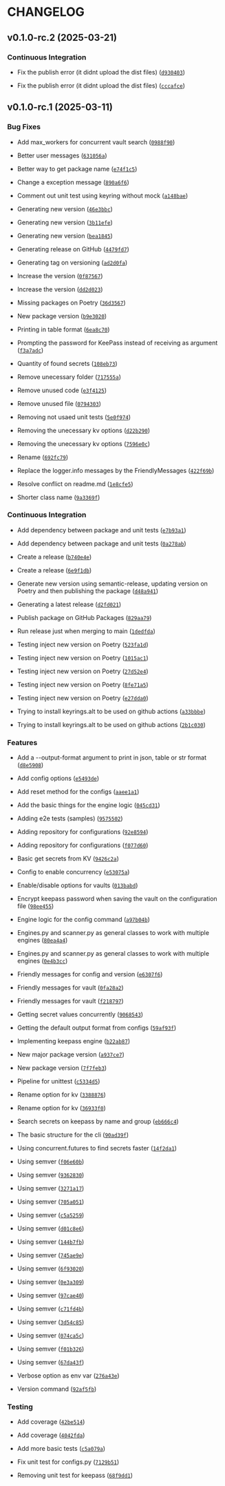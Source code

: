 # CHANGELOG


## v0.1.0-rc.2 (2025-03-21)

### Continuous Integration

- Fix the publish error (it didnt upload the dist files)
  ([`d930403`](https://github.com/gabrielrih/VaultScan/commit/d930403dc95ed2deab244975d7e3e39954edd177))

- Fix the publish error (it didnt upload the dist files)
  ([`cccafce`](https://github.com/gabrielrih/VaultScan/commit/cccafced4daddea2365e96029d8979ca5ec59383))


## v0.1.0-rc.1 (2025-03-11)

### Bug Fixes

- Add max_workers for concurrent vault search
  ([`0988f90`](https://github.com/gabrielrih/VaultScan/commit/0988f90478677c026f99b2d96628d3a43109e427))

- Better user messages
  ([`631056a`](https://github.com/gabrielrih/VaultScan/commit/631056a4bffc3684f8ca31874672276e7473e5ef))

- Better way to get package name
  ([`e74f1c5`](https://github.com/gabrielrih/VaultScan/commit/e74f1c5ccd1c4d107505cc4b877174fc003955c0))

- Change a exception message
  ([`890a6f6`](https://github.com/gabrielrih/VaultScan/commit/890a6f6bcd774d946674e24bb02a9d192940afea))

- Comment out unit test using keyring without mock
  ([`a148bae`](https://github.com/gabrielrih/VaultScan/commit/a148bae237cc94b8786182842a0a5ed583ea03a9))

- Generating new version
  ([`46e3bbc`](https://github.com/gabrielrih/VaultScan/commit/46e3bbca4c4ceea0cf018997437a0833acd9862f))

- Generating new version
  ([`3b11efe`](https://github.com/gabrielrih/VaultScan/commit/3b11efee5555edb4d44240110c78bd4a12932d09))

- Generating new version
  ([`bea1845`](https://github.com/gabrielrih/VaultScan/commit/bea1845bd1c619fce7b23fefa2f41992108bd453))

- Generating release on GitHub
  ([`4479fd7`](https://github.com/gabrielrih/VaultScan/commit/4479fd720c6d5827565f7584eb14763a95ef99dd))

- Generating tag on versioning
  ([`ad2d0fa`](https://github.com/gabrielrih/VaultScan/commit/ad2d0fa427dbf5d72812336afcd5b015d7268bf1))

- Increase the version
  ([`0f87567`](https://github.com/gabrielrih/VaultScan/commit/0f875674ca2e611842021c1a77dd34f7cb948be8))

- Increase the version
  ([`dd2d023`](https://github.com/gabrielrih/VaultScan/commit/dd2d0237347bbfa0f5d405da02515e0e76538482))

- Missing packages on Poetry
  ([`36d3567`](https://github.com/gabrielrih/VaultScan/commit/36d35679bd435d4ecf5546a196328cc8c14cd6e7))

- New package version
  ([`b9e3020`](https://github.com/gabrielrih/VaultScan/commit/b9e3020bddd07d3662012dcdb35db8c7286076be))

- Printing in table format
  ([`6ea8c70`](https://github.com/gabrielrih/VaultScan/commit/6ea8c70b36c816cb5a92bdd9dc46fd6c16ed27de))

- Prompting the password for KeePass instead of receiving as argument
  ([`f3a7adc`](https://github.com/gabrielrih/VaultScan/commit/f3a7adcf0c3c6d8434cec534648c68231ea0a2ca))

- Quantity of found secrets
  ([`108eb73`](https://github.com/gabrielrih/VaultScan/commit/108eb7302bd0856e4cb06744224f7e3ddc16739b))

- Remove unecessary folder
  ([`717555a`](https://github.com/gabrielrih/VaultScan/commit/717555add72579b76408185f10507fa9e92b287c))

- Remove unused code
  ([`e3f4125`](https://github.com/gabrielrih/VaultScan/commit/e3f41255899046783e0fab175bc2f98416027b70))

- Remove unused file
  ([`0794303`](https://github.com/gabrielrih/VaultScan/commit/07943034bebf3d1ab5e4806dda99040b28fe622c))

- Removing not usaed unit tests
  ([`5e0f974`](https://github.com/gabrielrih/VaultScan/commit/5e0f974e7ad832fd9be91b01809266f85c225b5a))

- Removing the unecessary kv options
  ([`d22b290`](https://github.com/gabrielrih/VaultScan/commit/d22b290db05826436f07d41d9876c264805dd4f1))

- Removing the unecessary kv options
  ([`7596e0c`](https://github.com/gabrielrih/VaultScan/commit/7596e0c0d9acd61a581ded00d28306fc1c1978a3))

- Rename
  ([`692fc79`](https://github.com/gabrielrih/VaultScan/commit/692fc79068488e7c37404b1cd39f767e5d912dd4))

- Replace the logger.info messages by the FriendlyMessages
  ([`422f69b`](https://github.com/gabrielrih/VaultScan/commit/422f69b5c207c2146bf22bff0a050b70a1320450))

- Resolve conflict on readme.md
  ([`1e8cfe5`](https://github.com/gabrielrih/VaultScan/commit/1e8cfe5e6e0f26fb437dce4e1821a8e746060944))

- Shorter class name
  ([`9a3369f`](https://github.com/gabrielrih/VaultScan/commit/9a3369f4d17a029fa189c17ebaadb73d0c3aa81e))

### Continuous Integration

- Add dependency between package and unit tests
  ([`e7b93a1`](https://github.com/gabrielrih/VaultScan/commit/e7b93a10306c35fccedbd6aae22c20f263358ed3))

- Add dependency between package and unit tests
  ([`0a278ab`](https://github.com/gabrielrih/VaultScan/commit/0a278abaecfcebe6dc4e39d517aed0590c49c009))

- Create a release
  ([`b740e4e`](https://github.com/gabrielrih/VaultScan/commit/b740e4ec1cd745a2101582f5ed3f772b6093f6c2))

- Create a release
  ([`6e9f1db`](https://github.com/gabrielrih/VaultScan/commit/6e9f1dbaec7c4895c414a2193d3af30c180c43e7))

- Generate new version using semantic-release, updating version on Poetry and then publishing the
  package
  ([`d48a941`](https://github.com/gabrielrih/VaultScan/commit/d48a941be3d90961783013a274142cc86c2e9960))

- Generating a latest release
  ([`d2fd021`](https://github.com/gabrielrih/VaultScan/commit/d2fd021fdb937a8758eda7ff23c0406ecc1a8e36))

- Publish package on GitHub Packages
  ([`829aa79`](https://github.com/gabrielrih/VaultScan/commit/829aa794f4ee36ca9fbb5e1fe0267ce9c7a82716))

- Run release just when merging to main
  ([`1dedfda`](https://github.com/gabrielrih/VaultScan/commit/1dedfdab0d634bac71f2cd714126307bbf3aace1))

- Testing inject new version on Poetry
  ([`523fa1d`](https://github.com/gabrielrih/VaultScan/commit/523fa1dbedb773c6e1eab76958283b077f864f2c))

- Testing inject new version on Poetry
  ([`1015ac1`](https://github.com/gabrielrih/VaultScan/commit/1015ac1316e385659bc6a85a2906ee2077834bf9))

- Testing inject new version on Poetry
  ([`27d52e4`](https://github.com/gabrielrih/VaultScan/commit/27d52e4f0de8ed22986cb46f01be4c4d171ab8b4))

- Testing inject new version on Poetry
  ([`8fe71a5`](https://github.com/gabrielrih/VaultScan/commit/8fe71a57a3a487563472ac42ff3fd7d026881e67))

- Testing inject new version on Poetry
  ([`e27dda0`](https://github.com/gabrielrih/VaultScan/commit/e27dda008180cbae3686e4ffe59e36806a4e085b))

- Trying to install keyrings.alt to be used on github actions
  ([`a33bbbe`](https://github.com/gabrielrih/VaultScan/commit/a33bbbe10bcd019eea5c94112a4a30514f303077))

- Trying to install keyrings.alt to be used on github actions
  ([`2b1c030`](https://github.com/gabrielrih/VaultScan/commit/2b1c0308b1920f9a7bf5d73e0e5c963041289410))

### Features

- Add a --output-format argument to print in json, table or str format
  ([`d8e5908`](https://github.com/gabrielrih/VaultScan/commit/d8e5908617b0f5eec82f57e844ff96687ea8f2cc))

- Add config options
  ([`e5493de`](https://github.com/gabrielrih/VaultScan/commit/e5493de48492c56527b18c8c6181271ed59e4615))

- Add reset method for the configs
  ([`aaee1a1`](https://github.com/gabrielrih/VaultScan/commit/aaee1a14396b1fb6941bf48a176935f9b6583097))

- Add the basic things for the engine logic
  ([`045cd31`](https://github.com/gabrielrih/VaultScan/commit/045cd31273cc1d015f5675f52292f0464e9cb491))

- Adding e2e tests (samples)
  ([`9575502`](https://github.com/gabrielrih/VaultScan/commit/957550211de55956781e1cd928a28ab7859d703a))

- Adding repository for configurations
  ([`92e8594`](https://github.com/gabrielrih/VaultScan/commit/92e8594561e504e70093800eb6315bf58ef0e5ab))

- Adding repository for configurations
  ([`f077d60`](https://github.com/gabrielrih/VaultScan/commit/f077d60d6224106dd5edb20fd74fb0f70bfd77b1))

- Basic get secrets from KV
  ([`9426c2a`](https://github.com/gabrielrih/VaultScan/commit/9426c2ae2ce073ace1d40817f886f091edc96dac))

- Config to enable concurrency
  ([`e53075a`](https://github.com/gabrielrih/VaultScan/commit/e53075a4c906de5e03d3a908fbb88ea59acaed50))

- Enable/disable options for vaults
  ([`013babd`](https://github.com/gabrielrih/VaultScan/commit/013babd649743cb9c411fe9c697efcdc631f7203))

- Encrypt keepass password when saving the vault on the configuration file
  ([`98ee455`](https://github.com/gabrielrih/VaultScan/commit/98ee455d6af315d15958b88d0512fb2fe7237a05))

- Engine logic for the config command
  ([`a97b04b`](https://github.com/gabrielrih/VaultScan/commit/a97b04b92c93b2de4a2cc3e1b451a004a04d5bae))

- Engines.py and scanner.py as general classes to work with multiple engines
  ([`80ea4a4`](https://github.com/gabrielrih/VaultScan/commit/80ea4a4f8635a911d2c822e08c7ec7cefa4f1e32))

- Engines.py and scanner.py as general classes to work with multiple engines
  ([`0e4b3cc`](https://github.com/gabrielrih/VaultScan/commit/0e4b3cc6eade0b6372659a3b55d4e48abda34111))

- Friendly messages for config and version
  ([`e6307f6`](https://github.com/gabrielrih/VaultScan/commit/e6307f6d8743b7127a24aaf42ecffe0adeeedfd8))

- Friendly messages for vault
  ([`0fa28a2`](https://github.com/gabrielrih/VaultScan/commit/0fa28a2f0dd4e58208cab8b98dcae2f988de236c))

- Friendly messages for vault
  ([`f218797`](https://github.com/gabrielrih/VaultScan/commit/f218797ff04bdae08734dae99ac7f95d952a1044))

- Getting secret values concurrently
  ([`9068543`](https://github.com/gabrielrih/VaultScan/commit/90685434a704747afe2e33038d06a548f4fb4482))

- Getting the default output format from configs
  ([`59af93f`](https://github.com/gabrielrih/VaultScan/commit/59af93fecf497ff8dbe392f6f7d58f9ea6df9dc0))

- Implementing keepass engine
  ([`b22ab87`](https://github.com/gabrielrih/VaultScan/commit/b22ab8728f676f9cf318389a89a67f26409e301d))

- New major package version
  ([`a937ce7`](https://github.com/gabrielrih/VaultScan/commit/a937ce7f6197db8587ac74b3e2f41f5e21e95e37))

- New package version
  ([`7f7feb3`](https://github.com/gabrielrih/VaultScan/commit/7f7feb3ce1a7668870ea93f2ebb4c081c220d1be))

- Pipeline for unittest
  ([`c5334d5`](https://github.com/gabrielrih/VaultScan/commit/c5334d54343670a258df15e6d5ccdf2b6a87d0a5))

- Rename option for kv
  ([`3388876`](https://github.com/gabrielrih/VaultScan/commit/33888764645ebf3c2847759af8ad9293582669dd))

- Rename option for kv
  ([`36933f0`](https://github.com/gabrielrih/VaultScan/commit/36933f060830a495a7325007e6ca05a650dc1170))

- Search secrets on keepass by name and group
  ([`eb666c4`](https://github.com/gabrielrih/VaultScan/commit/eb666c4e488886ce68923b1a4e920910220abb00))

- The basic structure for the cli
  ([`90ad39f`](https://github.com/gabrielrih/VaultScan/commit/90ad39fe4a67459b73a43658ffda8fc59bb89ad7))

- Using concurrent.futures to find secrets faster
  ([`14f2da1`](https://github.com/gabrielrih/VaultScan/commit/14f2da1726b19fe6e100028353ad65fd87fc9991))

- Using semver
  ([`f06e60b`](https://github.com/gabrielrih/VaultScan/commit/f06e60b7021f583290d662a697a111afa24777ba))

- Using semver
  ([`9362830`](https://github.com/gabrielrih/VaultScan/commit/9362830f74108833eb3f0244724e07e1820ddf6c))

- Using semver
  ([`3271a17`](https://github.com/gabrielrih/VaultScan/commit/3271a1712abde8106936be6390536ccb873aff8b))

- Using semver
  ([`705a051`](https://github.com/gabrielrih/VaultScan/commit/705a051dd4326392bb5ecff7d893da403e49e129))

- Using semver
  ([`c5a5259`](https://github.com/gabrielrih/VaultScan/commit/c5a5259d304b40ea23b89b5b34125d4c56a3606b))

- Using semver
  ([`d01c8e6`](https://github.com/gabrielrih/VaultScan/commit/d01c8e685ebf9549852e985893e9f17695b88847))

- Using semver
  ([`144b7fb`](https://github.com/gabrielrih/VaultScan/commit/144b7fb401d2abbaed138e5f81736a1751cf91fd))

- Using semver
  ([`745ae9e`](https://github.com/gabrielrih/VaultScan/commit/745ae9e2ff9f413d66f4c2fdf6ee5e048fb45295))

- Using semver
  ([`6f93020`](https://github.com/gabrielrih/VaultScan/commit/6f930208a4d787955b66b13dea6d3994f1e6cc0a))

- Using semver
  ([`0e3a309`](https://github.com/gabrielrih/VaultScan/commit/0e3a309301c0e4af92c4d67f01a6e17815bdd834))

- Using semver
  ([`97cae40`](https://github.com/gabrielrih/VaultScan/commit/97cae40b3ee6acb9347ae86776d1b62e5e6cf37f))

- Using semver
  ([`c71fd4b`](https://github.com/gabrielrih/VaultScan/commit/c71fd4bfe13e4d8fab3af2296fd7f9ac3969e646))

- Using semver
  ([`3d54c85`](https://github.com/gabrielrih/VaultScan/commit/3d54c85eeeaba4ce14e161c0723eb36be401a787))

- Using semver
  ([`074ca5c`](https://github.com/gabrielrih/VaultScan/commit/074ca5ce4a49d1e5c916bdb255a5bd12a57946c3))

- Using semver
  ([`f01b326`](https://github.com/gabrielrih/VaultScan/commit/f01b32656464cd6661c26b7861b4ff9590254d4d))

- Using semver
  ([`67da43f`](https://github.com/gabrielrih/VaultScan/commit/67da43f3d595824e0fb18aa0a8eeb52c5882664f))

- Verbose option as env var
  ([`276a43e`](https://github.com/gabrielrih/VaultScan/commit/276a43e269c143020157c618b15453df0591b5d3))

- Version command
  ([`92af5fb`](https://github.com/gabrielrih/VaultScan/commit/92af5fb11f662ed56ac4f11bbb1924266534ccde))

### Testing

- Add coverage
  ([`42be514`](https://github.com/gabrielrih/VaultScan/commit/42be514615da350646034f744beb83cdd34c2c2f))

- Add coverage
  ([`4042fda`](https://github.com/gabrielrih/VaultScan/commit/4042fda1eb66061d64911f891ad2b57dd96f687a))

- Add more basic tests
  ([`c5a079a`](https://github.com/gabrielrih/VaultScan/commit/c5a079ab7a997ece74ec12cafc1718b2aeb34830))

- Fix unit test for configs.py
  ([`7129b51`](https://github.com/gabrielrih/VaultScan/commit/7129b518e9980a5fc25079d388032706be557fee))

- Removing unit test for keepass
  ([`68f9dd1`](https://github.com/gabrielrih/VaultScan/commit/68f9dd1d610e61380d00bded7ac6ffb33a4257fd))
